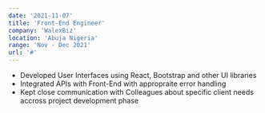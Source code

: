 ```yaml
---
date: '2021-11-07'
title: 'Front-End Engineer'
company: 'WalexBiz'
location: 'Abuja Nigeria'
range: 'Nov - Dec 2021'
url: '#'
---
```


- Developed User Interfaces using React, Bootstrap and other UI libraries
- Integrated APIs with Front-End with appropraite error handling
- Kept close communication with Colleagues about specific client needs accross
  project development phase
